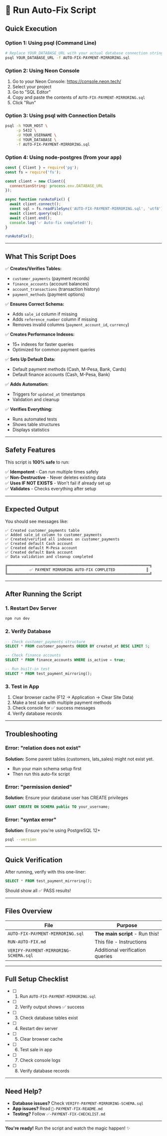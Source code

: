 # 🚀 Run Auto-Fix Script

## Quick Execution

### Option 1: Using psql (Command Line)
```bash
# Replace YOUR_DATABASE_URL with your actual database connection string
psql YOUR_DATABASE_URL -f AUTO-FIX-PAYMENT-MIRRORING.sql
```

### Option 2: Using Neon Console
1. Go to your Neon Console: https://console.neon.tech/
2. Select your project
3. Go to "SQL Editor"
4. Copy and paste the contents of `AUTO-FIX-PAYMENT-MIRRORING.sql`
5. Click "Run"

### Option 3: Using psql with Connection Details
```bash
psql -h YOUR_HOST \
     -p 5432 \
     -U YOUR_USERNAME \
     -d YOUR_DATABASE \
     -f AUTO-FIX-PAYMENT-MIRRORING.sql
```

### Option 4: Using node-postgres (from your app)
```javascript
const { Client } = require('pg');
const fs = require('fs');

const client = new Client({
  connectionString: process.env.DATABASE_URL
});

async function runAutoFix() {
  await client.connect();
  const sql = fs.readFileSync('AUTO-FIX-PAYMENT-MIRRORING.sql', 'utf8');
  await client.query(sql);
  await client.end();
  console.log('✅ Auto-fix completed!');
}

runAutoFix();
```

---

## What This Script Does

✅ **Creates/Verifies Tables:**
- `customer_payments` (payment records)
- `finance_accounts` (account balances)
- `account_transactions` (transaction history)
- `payment_methods` (payment options)

✅ **Ensures Correct Schema:**
- Adds `sale_id` column if missing
- Adds `reference_number` column if missing
- Removes invalid columns (`payment_account_id`, `currency`)

✅ **Creates Performance Indexes:**
- 15+ indexes for faster queries
- Optimized for common payment queries

✅ **Sets Up Default Data:**
- Default payment methods (Cash, M-Pesa, Bank, Cards)
- Default finance accounts (Cash, M-Pesa, Bank)

✅ **Adds Automation:**
- Triggers for `updated_at` timestamps
- Validation and cleanup

✅ **Verifies Everything:**
- Runs automated tests
- Shows table structures
- Displays statistics

---

## Safety Features

This script is **100% safe** to run:

✅ **Idempotent** - Can run multiple times safely  
✅ **Non-Destructive** - Never deletes existing data  
✅ **Uses IF NOT EXISTS** - Won't fail if already set up  
✅ **Validates** - Checks everything after setup  

---

## Expected Output

You should see messages like:
```
✅ Created customer_payments table
✅ Added sale_id column to customer_payments
✅ Created/verified all indexes on customer_payments
✅ Created default Cash account
✅ Created default M-Pesa account
✅ Created default Bank account
✅ Data validation and cleanup completed

╔════════════════════════════════════════════════════════════════╗
║          ✅ PAYMENT MIRRORING AUTO-FIX COMPLETED              ║
╚════════════════════════════════════════════════════════════════╝
```

---

## After Running the Script

### 1. Restart Dev Server
```bash
npm run dev
```

### 2. Verify Database
```sql
-- Check customer_payments structure
SELECT * FROM customer_payments ORDER BY created_at DESC LIMIT 5;

-- Check finance accounts
SELECT * FROM finance_accounts WHERE is_active = true;

-- Run built-in test
SELECT * FROM test_payment_mirroring();
```

### 3. Test in App
1. Clear browser cache (F12 → Application → Clear Site Data)
2. Make a test sale with multiple payment methods
3. Check console for ✅ success messages
4. Verify database records

---

## Troubleshooting

### Error: "relation does not exist"
**Solution:** Some parent tables (customers, lats_sales) might not exist yet.
- Run your main schema setup first
- Then run this auto-fix script

### Error: "permission denied"
**Solution:** Ensure your database user has CREATE privileges
```sql
GRANT CREATE ON SCHEMA public TO your_username;
```

### Error: "syntax error"
**Solution:** Ensure you're using PostgreSQL 12+
```bash
psql --version
```

---

## Quick Verification

After running, verify with this one-liner:
```sql
SELECT * FROM test_payment_mirroring();
```

Should show all ✅ PASS results!

---

## Files Overview

| File | Purpose |
|------|---------|
| `AUTO-FIX-PAYMENT-MIRRORING.sql` | **The main script** - Run this! |
| `RUN-AUTO-FIX.md` | This file - Instructions |
| `VERIFY-PAYMENT-MIRRORING-SCHEMA.sql` | Additional verification queries |

---

## Full Setup Checklist

- [ ] 1. Run `AUTO-FIX-PAYMENT-MIRRORING.sql`
- [ ] 2. Verify output shows ✅ success
- [ ] 3. Check database tables exist
- [ ] 4. Restart dev server
- [ ] 5. Clear browser cache
- [ ] 6. Test sale in app
- [ ] 7. Check console logs
- [ ] 8. Verify database records

---

## Need Help?

- **Database issues?** Check `VERIFY-PAYMENT-MIRRORING-SCHEMA.sql`
- **App issues?** Read `🎯-PAYMENT-FIX-README.md`
- **Testing?** Follow `✅-PAYMENT-FIX-CHECKLIST.md`

---

**You're ready!** Run the script and watch the magic happen! ✨

